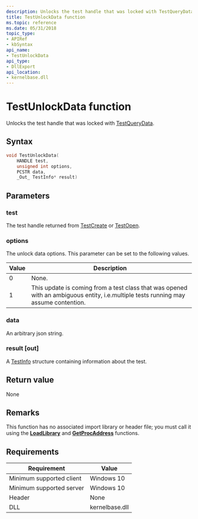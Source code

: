 ```yaml
---
description: Unlocks the test handle that was locked with TestQueryData.
title: TestUnlockData function
ms.topic: reference
ms.date: 05/31/2018
topic_type: 
- APIRef
- kbSyntax
api_name: 
- TestUnlockData
api_type: 
- DllExport
api_location: 
- kernelbase.dll
---
```


# TestUnlockData function

Unlocks the test handle that was locked with [TestQueryData](tip-testquerydata-function.md).

## Syntax


```C++
void TestUnlockData(
    HANDLE test,
    unsigned int options,
    PCSTR data,      
    _Out_ TestInfo* result)
```



## Parameters

### test

The test handle returned from [TestCreate](tip-testcreate-function.md) or [TestOpen](tip-testopen-function.md).

### options

The unlock data options. This parameter can be set to the following values.

| Value	| Description |
|-------|---------|
| 0 | None. |
| 1 | This update is coming from a test class that was opened with an ambiguous entity, i.e.multiple tests running may assume contention.|

### data

An arbitrary json string.

### result [out]

A [TestInfo](tip-testinfo-structure.md) structure containing information about the test.

## Return value

None

## Remarks

This function has no associated import library or header file; you must call it using the [**LoadLibrary**](/windows/win32/api/libloaderapi/nf-libloaderapi-loadlibrarya) and [**GetProcAddress**](/windows/win32/api/libloaderapi/nf-libloaderapi-getprocaddress) functions.

## Requirements

| Requirement | Value |
|-------------------------------------|-----------------------------------------|
| Minimum supported client | Windows 10                          |
| Minimum supported server | Windows 10                                |
| Header                   | None  |
| DLL                      | kernelbase.dll |



 

 




